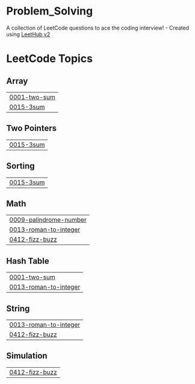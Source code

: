 # Problem_Solving
A collection of LeetCode questions to ace the coding interview! - Created using [LeetHub v2](https://github.com/arunbhardwaj/LeetHub-2.0)

<!---LeetCode Topics Start-->
# LeetCode Topics
## Array
|  |
| ------- |
| [0001-two-sum](https://github.com/Youssef-Ma7moud-Eid/Problem_Solving/tree/master/0001-two-sum) |
| [0015-3sum](https://github.com/Youssef-Ma7moud-Eid/Problem_Solving/tree/master/0015-3sum) |
## Two Pointers
|  |
| ------- |
| [0015-3sum](https://github.com/Youssef-Ma7moud-Eid/Problem_Solving/tree/master/0015-3sum) |
## Sorting
|  |
| ------- |
| [0015-3sum](https://github.com/Youssef-Ma7moud-Eid/Problem_Solving/tree/master/0015-3sum) |
## Math
|  |
| ------- |
| [0009-palindrome-number](https://github.com/Youssef-Ma7moud-Eid/Problem_Solving/tree/master/0009-palindrome-number) |
| [0013-roman-to-integer](https://github.com/Youssef-Ma7moud-Eid/Problem_Solving/tree/master/0013-roman-to-integer) |
| [0412-fizz-buzz](https://github.com/Youssef-Ma7moud-Eid/Problem_Solving/tree/master/0412-fizz-buzz) |
## Hash Table
|  |
| ------- |
| [0001-two-sum](https://github.com/Youssef-Ma7moud-Eid/Problem_Solving/tree/master/0001-two-sum) |
| [0013-roman-to-integer](https://github.com/Youssef-Ma7moud-Eid/Problem_Solving/tree/master/0013-roman-to-integer) |
## String
|  |
| ------- |
| [0013-roman-to-integer](https://github.com/Youssef-Ma7moud-Eid/Problem_Solving/tree/master/0013-roman-to-integer) |
| [0412-fizz-buzz](https://github.com/Youssef-Ma7moud-Eid/Problem_Solving/tree/master/0412-fizz-buzz) |
## Simulation
|  |
| ------- |
| [0412-fizz-buzz](https://github.com/Youssef-Ma7moud-Eid/Problem_Solving/tree/master/0412-fizz-buzz) |
<!---LeetCode Topics End-->
